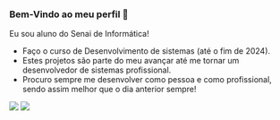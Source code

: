 <img src="">

### Bem-Vindo ao meu perfil 👋
Eu sou aluno do Senai de Informática!
- Faço o curso de Desenvolvimento de sistemas (até o fim de 2024).
- Estes projetos são parte do meu avançar até me tornar um desenvolvedor de sistemas profissional.
- Procuro sempre me desenvolver como pessoa e como profissional, sendo assim melhor que o dia anterior sempre! 


[<img src="https://img.shields.io/badge/linkedin-%230077B5.svg?&style=for-the-badge&logo=linkedin&logoColor=white" />](https://www.linkedin.com/in/miguel-lamarca-moreira-b91a46275/E/) [<img src = "https://img.shields.io/badge/instagram-%23E4405F.svg?&style=for-the-badge&logo=instagram&logoColor=white">](https://www.instagram.com/miguellamarca/)

